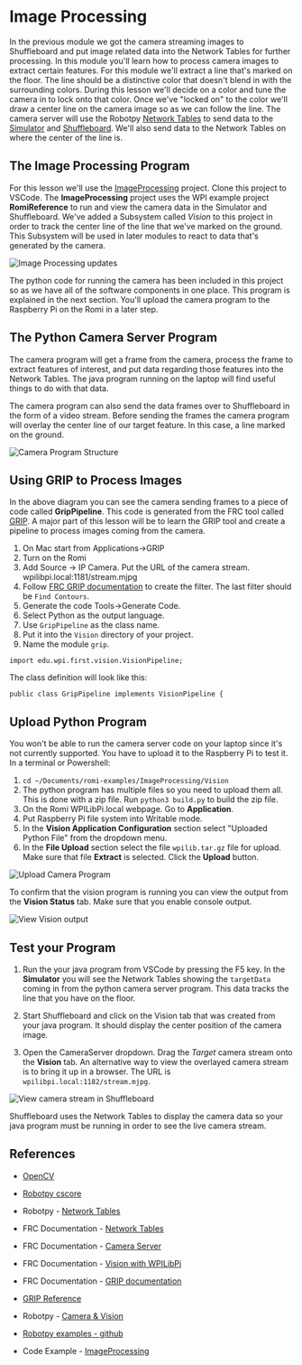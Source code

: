 # Image Processing
In the previous module we got the camera streaming images to Shuffleboard and put image related data into the Network Tables for further processing.  In this module you'll learn how to process camera images to extract certain features.  For this module we'll extract a line that's marked on the floor.  The line should be a distinctive color that doesn't blend in with the surrounding colors.  During this lesson we'll decide on a color and tune the camera in to lock onto that color.  Once we've "locked on" to the color we'll draw a center line on the camera image so as we can follow the line. The camera server will use the Robotpy [Network Tables](https://robotpy.readthedocs.io/en/stable/guide/nt.html#networktables-guide) to send data to the [Simulator](https://docs.wpilib.org/en/latest/docs/software/wpilib-tools/robot-simulation/index.html) and [Shuffleboard](https://docs.wpilib.org/en/latest/docs/software/dashboards/shuffleboard/index.html). We'll also send data to the Network Tables on where the center of the line is. 

## The Image Processing Program
For this lesson we'll use the [ImageProcessing](https://github.com/FRC-2928/RomiExamples/tree/main/ImageProcessing) project.  Clone this project to VSCode.  The **ImageProcessing** project uses the WPI example project **RomiReference** to run and view the camera data in the Simulator and Shuffleboard.  We've added a Subsystem called *Vision* to this project in order to track the center line of the line that we've marked on the ground.  This Subsystem will be used in later modules to react to data that's generated by the camera.

![Image Processing updates](../../images/FRCVision/FRCVision.011.jpeg)

The python code for running the camera has been included in this project so as we have all of the software components in one place. This program is explained in the next section.  You'll upload the camera program to the Raspberry Pi on the Romi in a later step.

## The Python Camera Server Program
The camera program will get a frame from the camera, process the frame to extract features of interest, and put data regarding those features into the Network Tables.  The java program running on the laptop will find useful things to do with that data.

The camera program can also send the data frames over to Shuffleboard in the form of a video stream. Before sending the frames the camera program will overlay the center line of our target feature.  In this case, a line marked on the ground.

![Camera Program Structure](../../images/FRCVision/FRCVision.008.jpeg)

## Using GRIP to Process Images
In the above diagram you can see the camera sending frames to a piece of code called **GripPipeline**.  This code is generated from the FRC tool called [GRIP](https://docs.wpilib.org/en/latest/docs/software/vision-processing/grip/index.html).  A major part of this lesson will be to learn the GRIP tool and create a pipeline to process images coming from the camera.

1. On Mac start from Applications->GRIP
2. Turn on the Romi
3. Add Source -> IP Camera.  Put the URL of the camera stream.  wpilibpi.local:1181/stream.mjpg
4. Follow [FRC GRIP documentation](https://docs.wpilib.org/en/latest/docs/software/vision-processing/grip/index.html) to create the filter.
The last filter should be `Find Contours`.
5. Generate the code Tools->Generate Code.  
6. Select Python as the output language.
7. Use `GripPipeline` as the class name.
8. Put it into the `Vision` directory of your project.
9. Name the module `grip`.

<!-- If you're generating the java pipeline version make sure the the "Implement WPILIB VisionPipeline" box is checked.  This will place the following code into the generated GRIP file: -->

    import edu.wpi.first.vision.VisionPipeline;

The class definition will look like this:

    public class GripPipeline implements VisionPipeline {

## <a name="upload"></a>Upload Python Program
You won't be able to run the camera server code on your laptop since it's not currently supported.  You have to upload it to the Raspberry Pi to test it. In a terminal or Powershell:

1. `cd ~/Documents/romi-examples/ImageProcessing/Vision`
2. The python program has multiple files so you need to upload them all.  This is done with a zip file.  Run `python3 build.py` to build the zip file.
3. On the Romi WPILibPi.local webpage. Go to **Application**.
4. Put Raspberry Pi file system into Writable mode.
5. In the **Vision Application Configuration** section select "Uploaded Python File" from the dropdown menu.
6. In the **File Upload** section select the file `wpilib.tar.gz` file for upload.  Make sure that file **Extract** is selected. Click the **Upload** button.

![Upload Camera Program](../../images/FRCVision/FRCVision.006.jpeg)

To confirm that the vision program is running you can view the output from the **Vision Status** tab.  Make sure that you enable console output.

![View Vision output](../../images/FRCVision/FRCVision.005.jpeg)

## Test your Program
1. Run the your java program from VSCode by pressing the F5 key. In the **Simulator** you will see the Network Tables showing the `targetData` coming in from the python camera server program.  This data tracks the line that you have on the floor.

2. Start Shuffleboard and click on the Vision tab that was created from your java program. It should display the center position of the camera image.

3. Open the CameraServer dropdown.  Drag the *Target* camera stream onto the **Vision** tab. An alternative way to view the overlayed camera stream is to bring it up in a browser.  The URL is `wpilibpi.local:1182/stream.mjpg`.

![View camera stream in Shuffleboard](../../images/FRCVision/FRCVision.009.jpeg)

Shuffleboard uses the Network Tables to display the camera data so your java program must be running in order to see the live camera stream.

## References
- [OpenCV](https://opencv.org/)

- [Robotpy cscore](https://robotpy.readthedocs.io/projects/cscore/en/stable/api.html)

- Robotpy - [Network Tables](https://robotpy.readthedocs.io/en/stable/guide/nt.html#networktables-guide)

- FRC Documentation - [Network Tables](https://docs.wpilib.org/en/latest/docs/software/networktables/index.html)

- FRC Documentation - [Camera Server](https://docs.wpilib.org/en/stable/docs/software/vision-processing/introduction/cameraserver-class.html)

- FRC Documentation - [Vision with WPILibPi](https://docs.wpilib.org/en/stable/docs/software/vision-processing/wpilibpi/index.html#)

- FRC Documentation - [GRIP documentation](https://docs.wpilib.org/en/latest/docs/software/vision-processing/grip/index.html)

- [GRIP Reference](https://github.com/WPIRoboticsProjects/GRIP/wiki/Operation-Reference-Table)

- Robotpy - [Camera & Vision](https://robotpy.readthedocs.io/en/stable/vision/index.html)

- [Robotpy examples - github](https://github.com/robotpy/robotpy-cscore/tree/main/examples)

- Code Example - [ImageProcessing](https://github.com/FRC-2928/RomiExamples/tree/main/ImageProcessing)

<!-- <h3><span style="float:left">
<a href="romiVision">Previous</a></span>
<span style="float:right">
<a href="romiLineFollow">Next</a></span></h3> -->